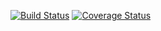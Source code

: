 [![Build Status](https://travis-ci.org/fabientownsend/java-tic-tac-toe.svg?branch=master)](https://travis-ci.org/fabientownsend/java-tic-tac-toe)
[![Coverage Status](https://coveralls.io/repos/github/fabientownsend/java-tic-tac-toe/badge.svg?branch=master)](https://coveralls.io/github/fabientownsend/java-tic-tac-toe?branch=master)
